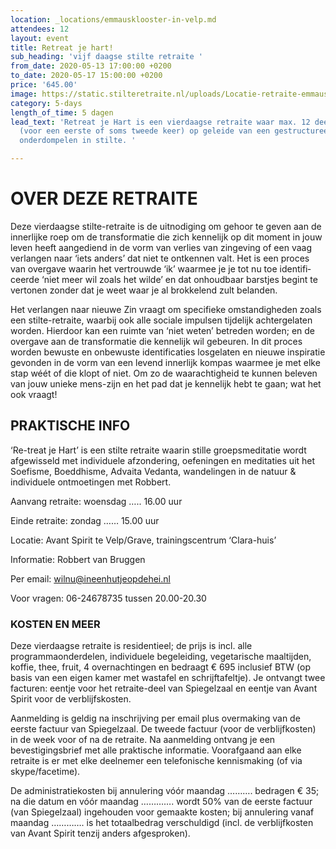 ```yaml
---
location: _locations/emmausklooster-in-velp.md
attendees: 12
layout: event
title: Retreat je hart!
sub_heading: 'vijf daagse stilte retraite '
from_date: 2020-05-13 17:00:00 +0200
to_date: 2020-05-17 15:00:00 +0200
price: '645.00'
image: https://static.stilteretraite.nl/uploads/Locatie-retraite-emmausklooster-4.jpg
category: 5-days
length_of_time: 5 dagen
lead_text: 'Retreat je Hart is een vierdaagse retraite waar max. 12 deelnemers zich
  (voor een eerste of soms tweede keer) op geleide van een gestructureerd dagprogramma
  onderdompelen in stilte. '

---
```

# OVER DEZE RETRAITE

Deze vierdaagse stilte-retraite is de uitnodiging om gehoor te geven aan de innerlijke roep om de transformatie die zich kennelijk op dit moment in jouw leven heeft aangediend in de vorm van verlies van zingeving of een vaag verlangen naar ‘iets anders’ dat niet te ontkennen valt. Het is een proces van overgave waarin het vertrouwde ‘ik’ waarmee je je tot nu toe identifi­ceerde ‘niet meer wil zoals het wilde’ en dat onhoudbaar barstjes begint te vertonen zonder dat je weet waar je al brokkelend zult belanden.  
  
Het verlangen naar nieuwe Zin vraagt om specifieke omstandigheden zoals een stilte-retraite, waarbij ook alle sociale impulsen tijdelijk achtergelaten worden. Hierdoor kan een ruimte van ‘niet weten’ betreden worden; en de overgave aan de transformatie die kennelijk wil gebeuren. In dit proces worden bewuste en onbewuste identificaties losgelaten en nieuwe inspiratie gevonden in de vorm van een levend innerlijk kompas waarmee je met elke stap wéét of die klopt of niet. Om zo de waarachtigheid te kunnen beleven van jouw unieke mens-zijn en het pad dat je kennelijk hebt te gaan; wat het ook vraagt!

## PRAKTISCHE INFO

‘Re-treat je Hart’ is een stilte retraite waarin stille groepsmeditatie wordt afgewisseld met individuele afzondering, oefeningen en meditaties uit het Soefisme, Boeddhisme, Advaita Vedanta, wandelingen in de natuur & individuele ontmoetingen met Robbert.

Aanvang retraite: woensdag ….. 16.00 uur

Einde retraite: zondag …… 15.00 uur

Locatie: Avant Spirit te Velp/Grave, trainingscentrum ‘Clara-huis’

Informatie: Robbert van Bruggen

Per email: wilnu@ineenhutjeopdehei.nl

Voor vragen: 06-24678735 tussen 20.00-20.30

### KOSTEN EN MEER

Deze vierdaagse retraite is residentieel; de prijs is incl. alle programmaonderdelen, individuele begeleiding, vegetarische maaltijden, koffie, thee, fruit, 4 overnachtingen en bedraagt € 695 inclusief BTW (op basis van een eigen kamer met wastafel en schrijftafeltje). Je ontvangt twee facturen: eentje voor het retraite-deel van Spiegelzaal en eentje van Avant Spirit voor de verblijfskosten.  
  
Aanmelding is geldig na inschrijving per email plus overmaking van de eerste factuur van Spiegelzaal. De tweede factuur (voor de verblijfkosten) in de week voor of na de retraite. Na aanmelding ontvang je een bevestigingsbrief met alle praktische informatie. Voorafgaand aan elke retraite is er met elke deelnemer een telefonische kennismaking (of via skype/facetime).  
  
De administratiekosten bij annulering vóór maandag ………. bedragen € 35; na die datum en vóór maandag …………. wordt 50% van de eerste factuur (van Spiegelzaal) ingehouden voor gemaakte kosten; bij annulering vanaf maandag …………. is het totaalbedrag verschuldigd (incl. de verblijfkosten van Avant Spirit tenzij anders afgesproken).